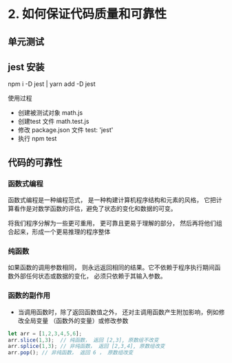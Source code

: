 # 2. 如何保证代码质量和可靠性

## 单元测试

## jest 安装
npm i -D jest | yarn add -D jest

使用过程
* 创建被测试对象 math.js 
* 创建test 文件 math.test.js
* 修改 package.json 文件  test: 'jest'
* 执行 npm test

## 代码的可靠性
### 函数式编程
函数式编程是一种编程范式， 是一种构建计算机程序结构和元素的风格， 它把计算看作是对数学函数的评估，避免了状态的变化和数据的可变。

将我们程序分解为一些更可重用， 更可靠且更易于理解的部分， 然后再将他们组合起来，形成一个更易推理的程序整体

### 纯函数
如果函数的调用参数相同， 则永远返回相同的结果。它不依赖于程序执行期间函数外部任何状态或数据的变化， 必须只依赖于其输入参数。

### 函数的副作用
* 当调用函数时，除了返回函数值之外， 还对主调用函数产生附加影响，例如修改全局变量 （函数外的变量）或修改参数

```js
let arr = [1,2,3,4,5,6];
arr.slice(1,3);  // 纯函数， 返回 [2,3], 原数组不改变
arr.splice(1,3); // 非纯函数， 返回 [2,3,4], 原数组改变
arr.pop(); // 非纯函数， 返回 6 ， 原数组改变
```